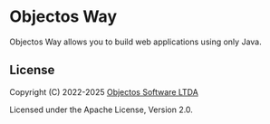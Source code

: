 # Objectos Way

Objectos Way allows you to build web applications using only Java.

## License

Copyright (C) 2022-2025 [Objectos Software LTDA](https://www.objectos.com.br)

Licensed under the Apache License, Version 2.0.

